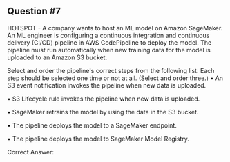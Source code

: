 ## Question #7

HOTSPOT - A company wants to host an ML model on Amazon SageMaker. An ML engineer is configuring a continuous integration and continuous delivery (Cl/CD) pipeline in AWS CodePipeline to deploy the model. The pipeline must run automatically when new training data for the model is uploaded to an Amazon S3 bucket.

Select and order the pipeline's correct steps from the following list. Each step should be selected one time or not at all. (Select and order three.) • An S3 event notification invokes the pipeline when new data is uploaded.

• S3 Lifecycle rule invokes the pipeline when new data is uploaded.

• SageMaker retrains the model by using the data in the S3 bucket.

• The pipeline deploys the model to a SageMaker endpoint.

• The pipeline deploys the model to SageMaker Model Registry.

Correct Answer: